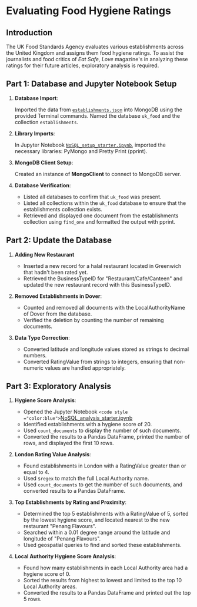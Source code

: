 # Evaluating Food Hygiene Ratings
## Introduction
The UK Food Standards Agency evaluates various establishments across the United Kingdom and assigns them food hygiene ratings. To assist the journalists and food critics of *Eat Safe, Love*  magazine's in analyzing these ratings for their future articles, exploratory analysis is required.
## Part 1: Database and Jupyter Notebook Setup
1. **Database Import**:
    
    Imported the data from <code style ="color:blue">[establishments.json](https://github.com/Ernawaty2024/nosql-challenge/blob/main/Resources/establishments.json)</code> into MongoDB using the provided Terminal commands. Named the database `uk_food` and the collection `establishments`.

2. **Library Imports**:

    In Jupyter Notebook <code style ="color:blue">[NoSQL_setup_starter.ipynb](https://github.com/Ernawaty2024/nosql-challenge/blob/main/NoSQL_setup_starter.ipynb)</code>, imported the necessary libraries: PyMongo and Pretty Print (pprint).

3. **MongoDB Client Setup**:

    Created an instance of **MongoClient** to connect to  MongoDB server.

4. **Database Verification**:

    - Listed all databases to confirm that `uk_food` was present.
    - Listed all collections within the `uk_food` database to ensure that the establishments collection exists.
    - Retrieved and displayed one document from the establishments collection using `find_one` and formatted the output with pprint.

## Part 2: Update the Database
1. **Adding New Restaurant**
    - Inserted a new record for a halal restaurant located in Greenwich that hadn't been rated yet.
    - Retrieved the BusinessTypeID for "Restaurant/Cafe/Canteen" and updated the new restaurant record with this BusinessTypeID.
    
2. **Removed Establishments in Dover**:
    - Counted and removed all documents with the LocalAuthorityName of Dover from the database.
    - Verified the deletion by counting the number of remaining documents.
    
3. **Data Type Correction**:
    - Converted latitude and longitude values stored as strings to decimal numbers.
    - Converted RatingValue from strings to integers, ensuring that non-numeric values are handled appropriately.
    
## Part 3: Exploratory Analysis
1. **Hygiene Score Analysis**:

    - Opened the Jupyter Notebook `<code style ="color:blue">`[NoSQL_analysis_starter.ipynb](https://github.com/Ernawaty2024/nosql-challenge/blob/main/NoSQL_analysis_starter.ipynb)</code>
    - Identified establishments with a hygiene score of 20.
    - Used `count_documents` to display the number of such documents.
    - Converted the results to a Pandas DataFrame, printed the number of rows, and displayed the first 10 rows.
    
2. **London Rating Value Analysis**:

    - Found establishments in London with a RatingValue greater than or equal to 4.
    - Used `$regex` to match the full Local Authority name.
    - Used `count_documents` to get the number of such documents, and converted results to a Pandas DataFrame.

3. **Top Establishments by Rating and Proximity**:

    - Determined the top 5 establishments with a RatingValue of 5, sorted by the lowest hygiene score, and located nearest to the new restaurant "Penang Flavours".
    - Searched within a 0.01 degree range around the latitude and longitude of "Penang Flavours".
    - Used geospatial queries to find and sorted these establishments.

4. **Local Authority Hygiene Score Analysis**:

    - Found how many establishments in each Local Authority area had a hygiene score of 0.
    - Sorted the results from highest to lowest and limited to the top 10 Local Authority areas.
    - Converted the results to a Pandas DataFrame and printed out the top 5 rows.

